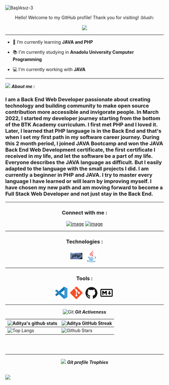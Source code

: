 ![Başlıksız-3](https://user-images.githubusercontent.com/98576037/167194624-f16430da-2a39-46f2-bb4e-3746453e0a8a.png)

<p align="center">
Hello! Welcome to my GitHub profile! Thank you for visiting! :blush:
</p>

<div align="center">
   <a href="https://www.buymeacoffee.com/tuncaydemir" target="_blank" style="display: inline-block;">
        <img
           src="https://img.shields.io/badge/Donate-Buy%20Me%20A%20Coffee-orange.svg?style=flat-square" 
              align="center"
               />
   </a></div>

---

- :seedling: I’m currently learning **JAVA and PHP**

- :books: I'm currently studying in **Anadolu University Computer Programming**

- :computer: I'm currently working with **JAVA**

---

<img src="https://media.giphy.com/media/iY8CRBdQXODJSCERIr/giphy.gif" width="30px">&nbsp;***About me :***

### I am a Back End Web Developer passionate about creating technology and building community to make open source contribution more accessible and invigorate people. In March 2022, I started my developer journey starting from the bottom of the BTK Academy curriculum. I first met PHP and I loved it. Later, I learned that PHP language is in the Back End and that's when I set my first path in my software career journey. During this 2 month period, I joined JAVA Bootcamp and won the JAVA Back End Web Development certificate, the first certificate I received in my life, and let the software be a part of my life. Everyone describes the JAVA language as difficult. But I easily adapted to the language with the small projects I did. I am currently a beginner in PHP and JAVA. I try to master every language I have learned or will learn by improving myself. I have chosen my new path and am moving forward to become a Full Stack Web Developer and not just stay in the Back End.

---

<h3 align="center">Connect with me :</h3>

<div align="center">

[![image](https://img.shields.io/badge/LinkedIn-0077B5?style=flat-square&logo=linkedin&logoColor=white)](https://www.linkedin.com/in/tuncaydemr/)
[![image](https://img.shields.io/badge/Gmail-D14836?style=flat-square&logo=gmail&logoColor=white)](mailto:tuncaydemir682@gmail.com)
  </div>
  
---

<h3 align="center">Technologies :</h3>

<p align="center"> 
  
  <a> 
    <img src="https://github.com/devicons/devicon/blob/master/icons/php/php-original.svg" title="PHP" alt="PHP" width="40" height="40"/>&nbsp; 
  </a>
  
  <a> 
    <img src="https://github.com/devicons/devicon/blob/master/icons/java/java-original.svg" title="JAVA" alt="JAVA" width="40" height="40"/>&nbsp;
  </a>
</p>

---

<h3 align="center">Tools :</h3>

<p align="center"> 
  
<a>
  <img src="https://github.com/devicons/devicon/blob/master/icons/vscode/vscode-original.svg" title="Visual Studio Code" alt="Visual Studio Code" width="40" height="40"/>&nbsp;
  </a>

 <a>
  <img src="https://github.com/devicons/devicon/blob/master/icons/git/git-original.svg" title="Git" alt="Git" width="40" height="40"/>&nbsp;
   </a>
  
 <a> 
  <img src="https://github.com/devicons/devicon/blob/master/icons/github/github-original.svg" title="Github" alt="Github" width="40" height="40"/>&nbsp;
   </a>
  
 <a> 
  <img src="https://github.com/devicons/devicon/blob/master/icons/markdown/markdown-original.svg" title="Markdown" alt="Markdown" width="40" height="40"/>&nbsp;
</a>

---

<p align="center">
 <img src="https://media.giphy.com/media/W5eoZHPpUx9sapR0eu/giphy.gif" width="30px" alt="Git"/>&nbsp;<i><b>Git Activeness</b></i></p>
 
| ![Aditya's github stats](https://github-readme-stats.vercel.app/api?username=Fogo9&show_icons=true&theme=tokyonight) | ![Aditya GitHub Streak](https://github-readme-streak-stats.herokuapp.com/?user=Fogo9&theme=tokyonight) |
| --- | --- |
| ![Top Langs](https://github-readme-stats.vercel.app/api/top-langs/?username=Fogo9&theme=tokyonight) | ![Github Stars](https://github-readme-stats.vercel.app/api?username=Fogo9&show_icons=true&locale=en&count_private=true&hide_rank=true&custom_title=My%20GitHub%20Stats&disable_animations=true&theme=tokyonight) |

<br><br>


<hr>


<p align="center"><img src="https://media.giphy.com/media/QaMcXSekUWx7aogAUr/giphy.gif" width="30" />&nbsp;<i><b>Git profile Trophies</b></i></p><br>
<img src="https://github-profile-trophy.vercel.app/?username=Fogo9&theme=juicyfresh&no-bg=true" />

